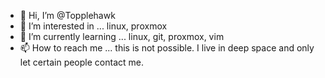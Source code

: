 - 👋 Hi, I’m @Topplehawk
- 👀 I’m interested in ... linux, proxmox
- 🌱 I’m currently learning ... linux, git, proxmox, vim
- 📫 How to reach me ... this is not possible. I live in deep space and only let certain people contact me.

<!---
Topplehawk/Topplehawk is a ✨ special ✨ repository because its `README.md` (this file) appears on your GitHub profile.
You can click the Preview link to take a look at your changes.
--->
